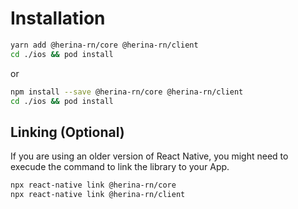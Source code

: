 # Installation

```bash
yarn add @herina-rn/core @herina-rn/client
cd ./ios && pod install
```

or

```bash
npm install --save @herina-rn/core @herina-rn/client
cd ./ios && pod install
```

## Linking (Optional)

If you are using an older version of React Native, you might need to execude the command to link the library to your App.

```bash
npx react-native link @herina-rn/core
npx react-native link @herina-rn/client
```
